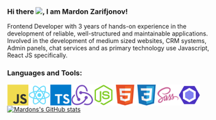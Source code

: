 ### Hi there <img src="https://raw.githubusercontent.com/MartinHeinz/MartinHeinz/master/wave.gif" width="30px">, I am Mardon Zarifjonov!
<p>Frontend Developer with 3 years of hands-on experience in the development of reliable, well-structured and maintainable applications. Involved in the development of medium sized websites, CRM systems, Admin panels, chat services and as primary technology use Javascript, React JS specifically.</p>
<h3 align="left">Languages and Tools:</h3>
<div style="display:flex; gap-8px">
<img src="https://github.com/devicons/devicon/blob/master/icons/javascript/javascript-original.svg" alt="JavaScript Logo" width="50" height="50"/>
<img src="https://github.com/devicons/devicon/blob/master/icons/react/react-original.svg" alt="JavaScript Logo" width="50" height="50"/>
<img src="https://github.com/devicons/devicon/blob/master/icons/typescript/typescript-original.svg" alt="JavaScript Logo" width="50" height="50"/>
<img src="https://github.com/devicons/devicon/blob/master/icons/redux/redux-original.svg" alt="JavaScript Logo" width="50" height="50"/>
<img src="https://github.com/devicons/devicon/blob/master/icons/nodejs/nodejs-original.svg" alt="JavaScript Logo" width="50" height="50"/>

<img src="https://github.com/devicons/devicon/blob/master/icons/html5/html5-original.svg" alt="JavaScript Logo" width="50" height="50"/>
<img src="https://github.com/devicons/devicon/blob/master/icons/css3/css3-original.svg" alt="JavaScript Logo" width="50" height="50"/>
<img src="https://github.com/devicons/devicon/blob/master/icons/sass/sass-original.svg" alt="JavaScript Logo" width="50" height="50"/> 
<img src="https://github.com/devicons/devicon/blob/master/icons/eslint/eslint-original.svg" alt="JavaScript Logo" width="50" height="50"/>
</div

[![Mardons's GitHub stats](https://github-readme-stats.vercel.app/api?username=mardonzarifjonov&show_icons=true&theme=react)](https://github.com/anuraghazra/github-readme-stats&)
<!--
**MardonZarifjonov/MardonZarifjonov** is a ✨ _special_ ✨ repository because its `README.md` (this file) appears on your GitHub profile.

Here are some ideas to get you started:

- 🔭 I’m currently working on ...
- 🌱 I’m currently learning ...
- 👯 I’m looking to collaborate on ...
- 🤔 I’m looking for help with ...
- 💬 Ask me about ...
- 📫 How to reach me: ...
- 😄 Pronouns: ...
- ⚡ Fun fact: ...
-->

